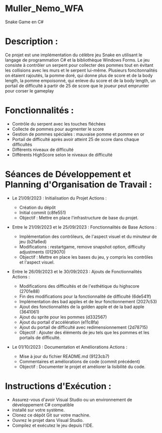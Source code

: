 # Muller_Nemo_WFA

Snake Game en C#


# Description :

Ce projet est une implémentation du célèbre jeu Snake en utilisant le langage de programmation C# et la bibliothèque Windows Forms. Le jeu consiste à contrôler un serpent pour collecter des pommes tout en évitant les collisions avec les murs et le serpent lui-même. Plusieurs foncitonnalités on étaient rajoutés, la pomme doré, qui donne plus de score et de la body length, la pomme empoisonné, qui enleve du score et de la body length, un portail de difficulté à partir de 25 de score que le joueur peut emprunter pour corser le gameplay

# Fonctionnalités :

- Contrôle du serpent avec les touches fléchées
- Collecte de pommes pour augmenter le score
- Gestion de pommes spéciales : mauvaise pomme et pomme en or
- Portail de difficulté après avoir atteint 25 de score dans chaque difficultés
- Différents niveaux de difficulté
- Différents HighScore selon le niveaux de difficulté

# Séances de Développement et Planning d'Organisation de Travail : 

- Le 21/09/2023 : Initialisation du Projet
Actions :
  - Création du dépôt 
  - Initial commit (c8fe551)
  - Objectif : Mettre en place l'infrastructure de base du projet.


- Entre le 21/09/2023 et le 25/09/2023 : Fonctionnalités de Base
Actions :
  - Implémentation des contrôleurs, de l'aspect visuel et du minuteur de jeu (b2fa6ed)
  - Modifications : restartgame, remove snapshot option, difficulty adjustments (0129070)
  - Objectif : Mettre en place les bases du jeu, y compris les contrôles et l'aspect visuel.


- Entre le 26/09/2023 et le 30/09/2023 : Ajouts de Fonctionnalités
Actions :
  - Modifications des difficultés et de l'esthétique du highscore (2701e88)
  - Fin des modifications pour la fonctionnalité de difficulté (6de541f)
  - Implémentation des bad apples et de leur fonctionnement (2027c53)
  - Ajout des fonctionnalités de la golden apple et de la bad apple (3641061)
  - Ajout du sprite pour les pommes (d332567)
  - Ajout du portail d'accélération (e11c8fa)
  - Ajout du portail de difficulté avec redimensionnement (2d78715)
  - Objectif : Ajouter des éléments de jeu tels que les pommes et les portails de difficulté.


- Le 01/10/2023 : Documentation et Améliorations
Actions :
  - Mise à jour du fichier README.md (9123cb7)
  - Commentaires et améliorations de code (commit précédent)
  - Objectif : Documenter le projet et améliorer la lisibilité du code.

# Instructions d'Exécution : 

- Assurez-vous d'avoir Visual Studio ou un environnement de développement C# compatible
- installé sur votre système.
- Clonez ce dépôt Git sur votre machine.
- Ouvrez le projet dans Visual Studio.
- Compilez et exécutez le jeu depuis l'IDE.
